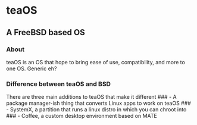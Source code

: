 # teaOS
## A FreeBSD based OS
### About
teaOS is an OS that hope to bring ease of use, compatibility, and more to one OS. Generic eh?
### Difference between teaOS and BSD
There are three main additions to teaOS that make it different
        ### - A package manager-ish thing that converts Linux apps to work on teaOS
        ### - SystemX, a partition that runs a linux distro in which you can chroot into
        ### - Coffee, a custom desktop environment based on MATE




